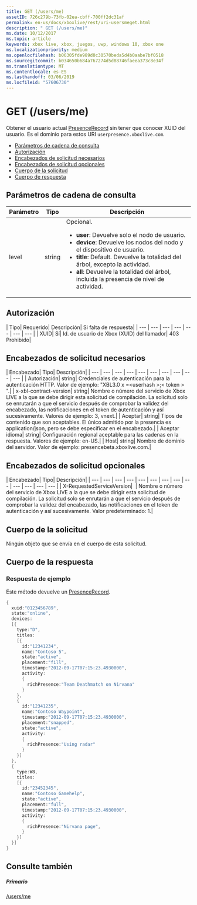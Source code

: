 ```yaml
---
title: GET (/users/me)
assetID: 726c279b-73fb-02ea-cbff-700ff2dc31af
permalink: en-us/docs/xboxlive/rest/uri-usersmeget.html
description: " GET (/users/me)"
ms.date: 10/12/2017
ms.topic: article
keywords: xbox live, xbox, juegos, uwp, windows 10, xbox one
ms.localizationpriority: medium
ms.openlocfilehash: b06305fde989d0c30570beda5d4b0aabe7bf0518
ms.sourcegitcommit: b034650b684a767274d5d88746faeea373c8e34f
ms.translationtype: MT
ms.contentlocale: es-ES
ms.lasthandoff: 03/06/2019
ms.locfileid: "57606730"
---
```

# <a name="get-usersme"></a>GET (/users/me)
Obtener el usuario actual [PresenceRecord](../../json/json-presencerecord.md) sin tener que conocer XUID del usuario.
Es el dominio para estos URI `userpresence.xboxlive.com`.

  * [Parámetros de cadena de consulta](#ID4EZ)
  * [Autorización](#ID4EIC)
  * [Encabezados de solicitud necesarios](#ID4ELD)
  * [Encabezados de solicitud opcionales](#ID4EPF)
  * [Cuerpo de la solicitud](#ID4EPG)
  * [Cuerpo de respuesta](#ID4E1G)

<a id="ID4EZ"></a>


## <a name="query-string-parameters"></a>Parámetros de cadena de consulta

| Parámetro| Tipo| Descripción|
| --- | --- | --- |
| level| string| Opcional. <ul><li><b>user</b>: Devuelve solo el nodo de usuario.</li><li><b>device</b>: Devuelve los nodos del nodo y el dispositivo de usuario.</li><li><b>title</b>: Default. Devuelve la totalidad del árbol, excepto la actividad.</li><li><b>all</b>: Devuelve la totalidad del árbol, incluida la presencia de nivel de actividad.</li></ul> | 

<a id="ID4EIC"></a>


## <a name="authorization"></a>Autorización

| Tipo| Requerido| Descripción| Si falta de respuesta|
| --- | --- | --- | --- | --- | --- | --- |
| XUID| Sí| Id. de usuario de Xbox (XUID) del llamador| 403 Prohibido|

<a id="ID4ELD"></a>


## <a name="required-request-headers"></a>Encabezados de solicitud necesarios

| Encabezado| Tipo| Descripción|
| --- | --- | --- | --- | --- | --- | --- | --- | --- | --- |
| Autorización| string| Credenciales de autenticación para la autenticación HTTP. Valor de ejemplo: "XBL3.0 x =&lt;userhash >;&lt; token > ".|
| x-xbl-contract-version| string| Nombre o número del servicio de Xbox LIVE a la que se debe dirigir esta solicitud de compilación. La solicitud solo se enrutarán a que el servicio después de comprobar la validez del encabezado, las notificaciones en el token de autenticación y así sucesivamente. Valores de ejemplo: 3, vnext.|
| Aceptar| string| Tipos de contenido que son aceptables. El único admitido por la presencia es application/json, pero se debe especificar en el encabezado.|
| Aceptar idioma| string| Configuración regional aceptable para las cadenas en la respuesta. Valores de ejemplo: en-US.|
| Host| string| Nombre de dominio del servidor. Valor de ejemplo: presencebeta.xboxlive.com.|

<a id="ID4EPF"></a>


## <a name="optional-request-headers"></a>Encabezados de solicitud opcionales

| Encabezado| Tipo| Descripción|
| --- | --- | --- | --- | --- | --- | --- | --- | --- | --- | --- | --- | --- |
| X-RequestedServiceVersion|  | Nombre o número del servicio de Xbox LIVE a la que se debe dirigir esta solicitud de compilación. La solicitud solo se enrutarán a que el servicio después de comprobar la validez del encabezado, las notificaciones en el token de autenticación y así sucesivamente. Valor predeterminado: 1.|

<a id="ID4EPG"></a>


## <a name="request-body"></a>Cuerpo de la solicitud

Ningún objeto que se envía en el cuerpo de esta solicitud.

<a id="ID4E1G"></a>


## <a name="response-body"></a>Cuerpo de la respuesta

<a id="ID4EAH"></a>


### <a name="sample-response"></a>Respuesta de ejemplo

Este método devuelve un [PresenceRecord](../../json/json-presencerecord.md).


```cpp
{
  xuid:"0123456789",
  state:"online",
  devices:
  [{
    type:"D",
    titles:
    [{
      id:"12341234",
      name:"Contoso 5",
      state:"active",
      placement:"fill",
      timestamp:"2012-09-17T07:15:23.4930000",
      activity:
      {
        richPresence:"Team Deathmatch on Nirvana"
      }
    },
    {
      id:"12341235",
      name:"Contoso Waypoint",
      timestamp:"2012-09-17T07:15:23.4930000",
      placement:"snapped",
      state:"active",
      activity:
      {
        richPresence:"Using radar"
      }
    }]
  },
  {
    type:W8,
    titles:
    [{
      id:"23452345",
      name:"Contoso Gamehelp",
      state:"active",
      placement:"full",
      timestamp:"2012-09-17T07:15:23.4930000",
      activity:
      {
        richPresence:"Nirvana page",
      }
    }]
  }]
}

```


<a id="ID4EQH"></a>


## <a name="see-also"></a>Consulte también

<a id="ID4ESH"></a>


##### <a name="parent"></a>Primario

[/users/me](uri-usersme.md)

